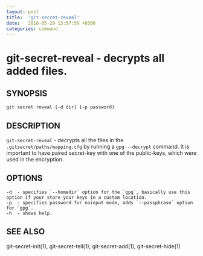 ```yaml
---
layout: post
title:  'git-secret-reveal'
date:   2016-05-29 13:57:59 +0300
categories: command
---
```

git-secret-reveal - decrypts all added files.
=============================================

## SYNOPSIS

    git secret reveal [-d dir] [-p password]


## DESCRIPTION
`git-secret-reveal` - decrypts all the files in the `.gitsecret/paths/mapping.cfg` by running a `gpg --decrypt` command. It is important to have paired secret-key with one of the public-keys, which were used in the encryption.


## OPTIONS

    -d  - specifies `--homedir` option for the `gpg`, basically use this option if your store your keys in a custom location.
    -p  - specifies password for noinput mode, adds `--passphrase` option for `gpg`.
    -h  - shows help.


## SEE ALSO

git-secret-init(1), git-secret-tell(1), git-secret-add(1), git-secret-hide(1)
